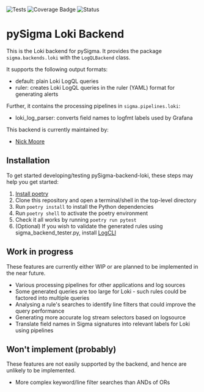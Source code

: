 ![Tests](https://github.com/kelnage/pySigma-backend-loki/actions/workflows/test.yml/badge.svg)
![Coverage Badge](https://img.shields.io/endpoint?url=https://gist.githubusercontent.com/kelnage/246287f4de22321bb497c8ae34601c29/raw/kelnage-pySigma-backend-loki.json)
![Status](https://img.shields.io/badge/Status-pre--release-orange)

# pySigma Loki Backend

This is the Loki backend for pySigma. It provides the package `sigma.backends.loki` with the `LogQLBackend` class.

It supports the following output formats:

* default: plain Loki LogQL queries
* ruler: creates Loki LogQL queries in the ruler (YAML) format for generating alerts

Further, it contains the processing pipelines in `sigma.pipelines.loki`:

* loki\_log\_parser: converts field names to logfmt labels used by Grafana

This backend is currently maintained by:

* [Nick Moore](https://github.com/kelnage/)

## Installation

To get started developing/testing pySigma-backend-loki, these steps may help you get started:

1. [Install poetry](https://python-poetry.org/docs/#installation)
2. Clone this repository and open a terminal/shell in the top-level directory
3. Run `poetry install` to install the Python dependencies
4. Run `poetry shell` to activate the poetry environment
5. Check it all works by running `poetry run pytest`
6. (Optional) If you wish to validate the generated rules using sigma\_backend\_tester.py, install
   [LogCLI](https://grafana.com/docs/loki/latest/tools/logcli/)

## Work in progress

These features are currently either WIP or are planned to be implemented in the near future.

* Various processing pipelines for other applications and log sources
* Some generated queries are too large for Loki - such rules could be factored into multiple queries
* Analysing a rule's searches to identify line filters that could improve the query performance
* Generating more accurate log stream selectors based on logsource
* Translate field names in Sigma signatures into relevant labels for Loki using pipelines

## Won't implement (probably)

These features are not easily supported by the backend, and hence are unlikely to be implemented.

*  More complex keyword/line filter searches than ANDs of ORs

